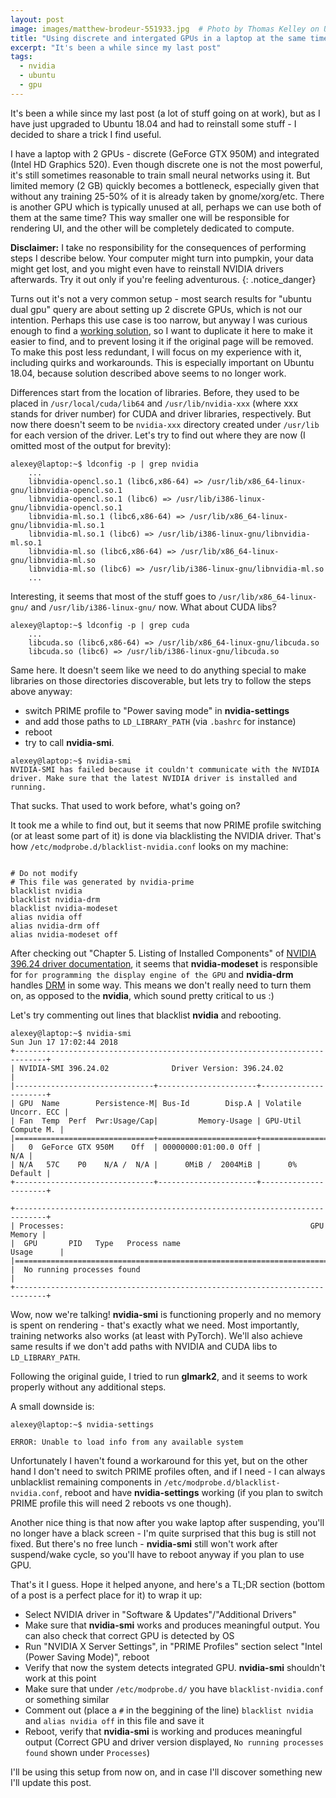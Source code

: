 ```yaml
---
layout: post
image: images/matthew-brodeur-551933.jpg  # Photo by Thomas Kelley on Unsplash
title: "Using discrete and intergated GPUs in a laptop at the same time"
excerpt: "It's been a while since my last post"
tags: 
  - nvidia
  - ubuntu
  - gpu
---
```


It's been a while since my last post (a lot of stuff going on at work), but as I have just upgraded to Ubuntu 18.04 and had to reinstall some stuff - I decided to share a trick I find useful.

I have a laptop with 2 GPUs - discrete (GeForce GTX 950M) and integrated (Intel HD Graphics 520). Even though discrete one is not the most powerful, it's still sometimes reasonable to train small neural networks using it. But limited memory (2 GB) quickly becomes a bottleneck, especially given that without any training 25-50% of it is already taken by gnome/xorg/etc. There is another GPU which is typically unused at all, perhaps we can use both of them at the same time? This way smaller one will be responsible for rendering UI, and the other will be completely dedicated to compute.

**Disclaimer:** I take no responsibility for the consequences of performing steps I describe below. Your computer might turn into pumpkin, your data might get lost, and you might even have to reinstall NVIDIA drivers afterwards. Try it out only if you're feeling adventurous. 
{: .notice_danger}

Turns out it's not a very common setup - most search results for "ubuntu dual gpu" query are about setting up 2 discrete GPUs, which is not our intention. Perhaps this use case is too narrow, but anyway I was curious enough to find a [working solution](https://devtalk.nvidia.com/default/topic/991849/-solved-run-cuda-on-dedicated-nvidia-gpu-while-connecting-monitors-to-intel-hd-graphics-is-this-possible-/), so I want to duplicate it here to make it easier to find, and to prevent losing it if the original page will be removed. To make this post less redundant, I will focus on my experience with it, including quirks and workarounds. This is especially important on Ubuntu 18.04, because solution described above seems to no longer work.


Differences start from the location of libraries. Before, they used to be placed in `/usr/local/cuda/lib64` and `/usr/lib/nvidia-xxx` (where xxx stands for driver number) for CUDA and driver libraries, respectively. But now there doesn't seem to be `nvidia-xxx` directory created under `/usr/lib` for each version of the driver. Let's try to find out where they are now (I omitted most of the output for brevity):
```
alexey@laptop:~$ ldconfig -p | grep nvidia
	...
	libnvidia-opencl.so.1 (libc6,x86-64) => /usr/lib/x86_64-linux-gnu/libnvidia-opencl.so.1
	libnvidia-opencl.so.1 (libc6) => /usr/lib/i386-linux-gnu/libnvidia-opencl.so.1
	libnvidia-ml.so.1 (libc6,x86-64) => /usr/lib/x86_64-linux-gnu/libnvidia-ml.so.1
	libnvidia-ml.so.1 (libc6) => /usr/lib/i386-linux-gnu/libnvidia-ml.so.1
	libnvidia-ml.so (libc6,x86-64) => /usr/lib/x86_64-linux-gnu/libnvidia-ml.so
	libnvidia-ml.so (libc6) => /usr/lib/i386-linux-gnu/libnvidia-ml.so
	...
```

Interesting, it seems that most of the stuff goes to `/usr/lib/x86_64-linux-gnu/` and `/usr/lib/i386-linux-gnu/` now. What about CUDA libs?

```
alexey@laptop:~$ ldconfig -p | grep cuda
	...
	libcuda.so (libc6,x86-64) => /usr/lib/x86_64-linux-gnu/libcuda.so
	libcuda.so (libc6) => /usr/lib/i386-linux-gnu/libcuda.so
```

Same here. It doesn't seem like we need to do anything special to make libraries on those directories discoverable, but lets try to follow the steps above anyway: 
 - switch PRIME profile to "Power saving mode" in **nvidia-settings**
 - and add those paths to `LD_LIBRARY_PATH` (via `.bashrc` for instance)
 - reboot
 - try to call **nvidia-smi**.

```
alexey@laptop:~$ nvidia-smi
NVIDIA-SMI has failed because it couldn't communicate with the NVIDIA driver. Make sure that the latest NVIDIA driver is installed and running.

```

That sucks. That used to work before, what's going on?  
  
It took me a while to find out, but it seems that now PRIME profile switching (or at least some part of it) is done via blacklisting the NVIDIA driver. That's how `/etc/modprobe.d/blacklist-nvidia.conf` looks on my machine:
```

# Do not modify
# This file was generated by nvidia-prime
blacklist nvidia
blacklist nvidia-drm
blacklist nvidia-modeset
alias nvidia off
alias nvidia-drm off
alias nvidia-modeset off
```

After checking out "Chapter 5. Listing of Installed Components" of [NVIDIA 396.24 driver documentation](http://us.download.nvidia.com/XFree86/Linux-x86_64/396.24/README/index.html), it seems that **nvidia-modeset** is responsible for `for programming the display engine of the GPU` and **nvidia-drm** handles [DRM](http://manpages.ubuntu.com/manpages/bionic/man7/drm.7.html) in some way. This means we don't really need to turn them on, as opposed to the **nvidia**, which sound pretty critical to us :)  

Let's try commenting out lines that blacklist **nvidia** and rebooting.

```
alexey@laptop:~$ nvidia-smi
Sun Jun 17 17:02:44 2018       
+-----------------------------------------------------------------------------+
| NVIDIA-SMI 396.24.02              Driver Version: 396.24.02                 |
|-------------------------------+----------------------+----------------------+
| GPU  Name        Persistence-M| Bus-Id        Disp.A | Volatile Uncorr. ECC |
| Fan  Temp  Perf  Pwr:Usage/Cap|         Memory-Usage | GPU-Util  Compute M. |
|===============================+======================+======================|
|   0  GeForce GTX 950M    Off  | 00000000:01:00.0 Off |                  N/A |
| N/A   57C    P0    N/A /  N/A |      0MiB /  2004MiB |      0%      Default |
+-------------------------------+----------------------+----------------------+
                                                                               
+-----------------------------------------------------------------------------+
| Processes:                                                       GPU Memory |
|  GPU       PID   Type   Process name                             Usage      |
|=============================================================================|
|  No running processes found                                                 |
+-----------------------------------------------------------------------------+
```

Wow, now we're talking! **nvidia-smi** is functioning properly and no memory is spent on rendering - that's exactly what we need. Most importantly, training networks also works (at least with PyTorch). We'll also achieve same results if we don't add paths with NVIDIA and CUDA libs to `LD_LIBRARY_PATH`. 

Following the original guide, I tried to run **glmark2**, and it seems to work properly without any additional steps.

A small downside is:
```
alexey@laptop:~$ nvidia-settings

ERROR: Unable to load info from any available system

```

Unfortunately I haven't found a workaround for this yet, but on the other hand I don't need to switch PRIME profiles often, and if I need - I can always unblacklist remaining components in `/etc/modprobe.d/blacklist-nvidia.conf`, reboot and have **nvidia-settings** working (if you plan to switch PRIME profile this will need 2 reboots vs one though).

Another nice thing is that now after you wake laptop after suspending, you'll no longer have a black screen - I'm quite surprised that this bug is still not fixed. But there's no free lunch - **nvidia-smi** still won't work after suspend/wake cycle, so you'll have to reboot anyway if you plan to use GPU.

That's it I guess. Hope it helped anyone, and here's a TL;DR section (bottom of a post is a perfect place for it) to wrap it up:

- Select NVIDIA driver in "Software & Updates"/"Additional Drivers"
- Make sure that **nvidia-smi** works and produces meaningful output. You can also check that correct GPU is detected by OS
- Run "NVIDIA X Server Settings", in "PRIME Profiles" section select "Intel (Power Saving Mode)", reboot
- Verify that now the system detects integrated GPU. **nvidia-smi** shouldn't work at this point
- Make sure that under `/etc/modprobe.d/` you have `blacklist-nvidia.conf` or something similar
- Comment out (place a `#` in the beggining of the line) `blacklist nvidia` and `alias nvidia off` in this file and save it 
- Reboot, verify that **nvidia-smi** is working and produces meaningful output (Correct GPU and driver version displayed, `No running processes found` shown under `Processes`)

I'll be using this setup from now on, and in case I'll discover something new I'll update this post. 
